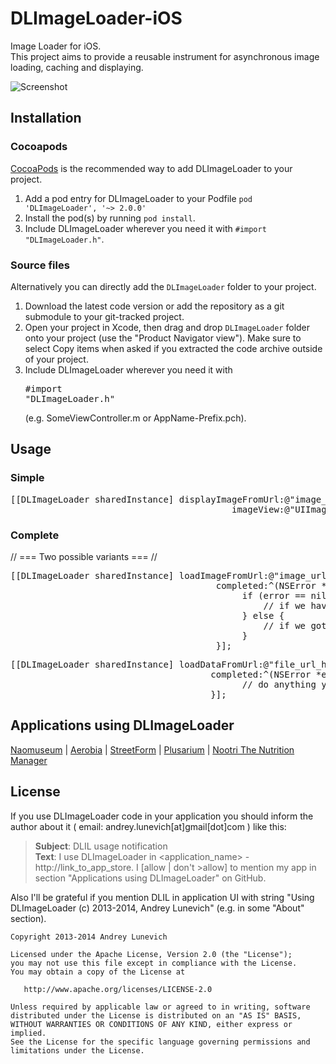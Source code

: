 DLImageLoader-iOS
=================

Image Loader for iOS. <br/>
This project aims to provide a reusable instrument for asynchronous image loading, caching and displaying.

![Screenshot](https://raw.githubusercontent.com/AndreyLunevich/DLImageLoader-iOS/master/dlil.png)

## Installation

### Cocoapods

[CocoaPods](http://cocoapods.org) is the recommended way to add DLImageLoader to your project.

1. Add a pod entry for DLImageLoader to your Podfile `pod 'DLImageLoader', '~> 2.0.0'`
2. Install the pod(s) by running `pod install`.
3. Include DLImageLoader wherever you need it with `#import "DLImageLoader.h"`.

### Source files

Alternatively you can directly add the `DLImageLoader` folder to your project.

1. Download the latest code version or add the repository as a git submodule to your git-tracked project. 
2. Open your project in Xcode, then drag and drop `DLImageLoader` folder onto your project (use the "Product Navigator view"). Make sure to select Copy items when asked if you extracted the code archive outside of your project. 
3. Include DLImageLoader wherever you need it with <pre>#import "DLImageLoader.h"</pre> (e.g. SomeViewController.m or AppName-Prefix.pch).

## Usage

### Simple

<pre>
[[DLImageLoader sharedInstance] displayImageFromUrl:@"image_url_here"
                                          imageView:@"UIImageView here"];
</pre>

### Complete

// === Two possible variants === //

<pre>
[[DLImageLoader sharedInstance] loadImageFromUrl:@"image_url_here"
                                       completed:^(NSError *error, UIImage *image) {
                                            if (error == nil) {
                                                // if we have no any errors
                                            } else {
                                                // if we got an error when load an image
                                            }
                                       }];
</pre>
<pre>
[[DLImageLoader sharedInstance] loadDataFromUrl:@"file_url_here"
                                      completed:^(NSError *error, NSData *data) {
                                            // do anything you want
                                      }];
</pre>


## Applications using DLImageLoader

[Naomuseum](https://itunes.apple.com/ru/app/naomuseum/id847290457?mt=8) | [Aerobia](https://itunes.apple.com/us/app/aerobia/id566375588?mt=8) | [StreetForm](https://itunes.apple.com/us/app/easy/id874395902?ls=1&mt=8) |
[Plusarium](https://itunes.apple.com/us/app/plusarium/id901280642?l=ru&ls=1&mt=8) | [Nootri The Nutrition Manager](https://itunes.apple.com/US/app/id912109727?mt=8)

## License

If you use DLImageLoader code in your application you should inform the author about it ( email: andrey.lunevich[at]gmail[dot]com ) like this:

>**Subject**: DLIL usage notification <br />
>**Text**: I use DLImageLoader in <application_name> - http://link_to_app_store. I [allow | don't >allow] to mention my app in section "Applications using DLImageLoader" on GitHub.

Also I'll be grateful if you mention DLIL in application UI with string "Using DLImageLoader (c) 2013-2014, Andrey Lunevich" (e.g. in some "About" section).

    Copyright 2013-2014 Andrey Lunevich

    Licensed under the Apache License, Version 2.0 (the "License");
    you may not use this file except in compliance with the License.
    You may obtain a copy of the License at

       http://www.apache.org/licenses/LICENSE-2.0

    Unless required by applicable law or agreed to in writing, software
    distributed under the License is distributed on an "AS IS" BASIS,
    WITHOUT WARRANTIES OR CONDITIONS OF ANY KIND, either express or implied.
    See the License for the specific language governing permissions and
    limitations under the License.
